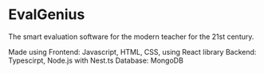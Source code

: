 # EvalGenius
The smart evaluation software for the modern teacher for the 21st century.

Made using
Frontend: Javascript, HTML, CSS, using React library
Backend: Typescirpt, Node.js with Nest.ts
Database: MongoDB


